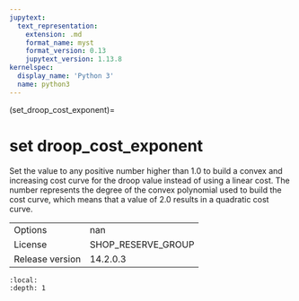 ```yaml
---
jupytext:
  text_representation:
    extension: .md
    format_name: myst
    format_version: 0.13
    jupytext_version: 1.13.8
kernelspec:
  display_name: 'Python 3'
  name: python3
---
```


(set_droop_cost_exponent)=
# set droop_cost_exponent
Set the value to any positive number higher than 1.0 to build a convex and increasing cost curve for the droop value instead of using a linear cost. The number represents the degree of the convex polynomial used to build the cost curve, which means that a value of 2.0 results in a quadratic cost curve.

|   |   |
|---|---|
|Options|nan|
|License|SHOP_RESERVE_GROUP|
|Release version|14.2.0.3|

```{contents}
:local:
:depth: 1
```





